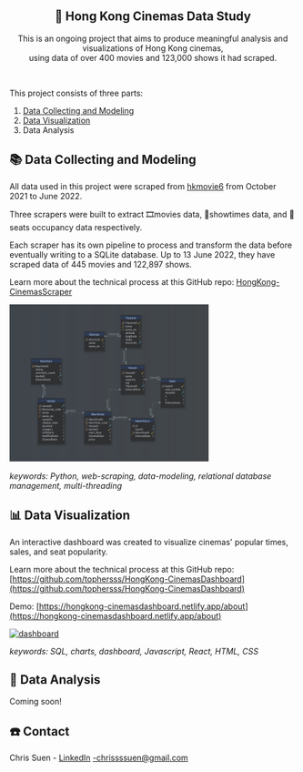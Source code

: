 <!-- PROJECT LOGO -->
<br />
<div align="center">
  <a href="https://github.com/github_username/repo_name">

[comment]: <> (    <img src="images/logo.png" alt="Logo" width="80" height="80">)
  </a>

<h2 align="center">🍿 Hong Kong Cinemas Data Study </h1>

  <p align="center">
	This is an ongoing project that aims to produce meaningful analysis and visualizations of Hong Kong cinemas, 
	<br />
	using data of over 400 movies and 123,000 shows it had scraped.
    <br />
  </p>
</div>

<br />

This project consists of three parts:
1. [Data Collecting and Modeling](https://github.com/tophersss/HongKong-CinemasScrapers)
2. [Data Visualization](https://github.com/tophersss/HongKong-CinemasDashboard)
3. Data Analysis


<!-- DATA COLLECTING AND MODELING -->
## 📚 Data Collecting and Modeling

All data used in this project were scraped from [hkmovie6](https://hkmovie6.com/) from October 2021 to June 2022.

Three scrapers were built to extract 🎞️movies data, 🎫showtimes data, and 💺seats occupancy data respectively.

Each scraper has its own pipeline to process and transform the data before eventually writing to a SQLite database. Up to 13 June 2022, they have scraped data of 445 movies and 122,897 shows.

Learn more about the technical process at this GitHub repo: [HongKong-CinemasScraper](https://github.com/tophersss/HongKong-CinemasData)

<img src="screenshots/data__1.jpg" alt="data" width=350 height=auto />

<br />

*keywords: Python, web-scraping, data-modeling, relational database management, multi-threading*


<!-- DATA VISUALIZATION -->
## 📊 Data Visualization

An interactive dashboard was created to visualize cinemas' popular times, sales, and seat popularity.

Learn more about the technical process at this GitHub repo: [https://github.com/tophersss/HongKong-CinemasDashboard](https://github.com/tophersss/HongKong-CinemasDashboard)

Demo: [https://hongkong-cinemasdashboard.netlify.app/about](https://hongkong-cinemasdashboard.netlify.app/about)

<a href="https://hongkong-cinemasdashboard.netlify.app/about" target="_blank">
    <img src="screenshots/dashboard__2.gif" alt="dashboard" width=700 height=auto />
</a>

<br />

*keywords: SQL, charts, dashboard, Javascript, React, HTML, CSS*


<!-- DATA ANALYSIS -->
## 📝 Data Analysis

Coming soon!


<!-- CONTACT -->
## ☎️ Contact

Chris Suen - [LinkedIn](https://twitter.com/twitter_handle) -chrissssuen@gmail.com